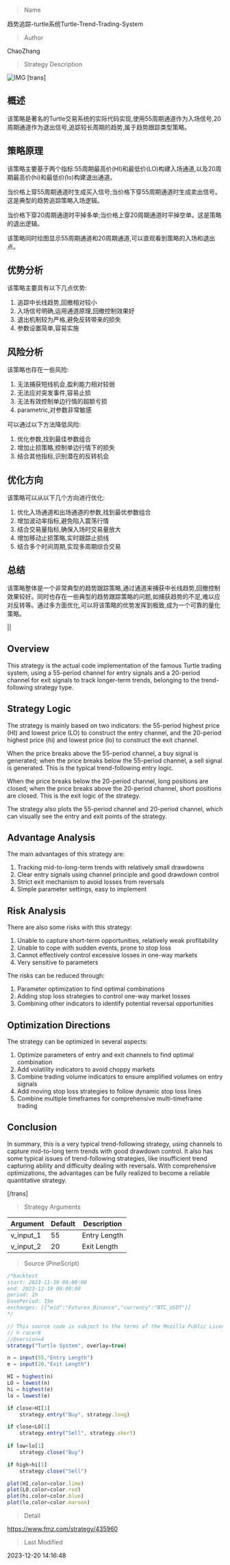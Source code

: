 
> Name

趋势追踪-turtle系统Turtle-Trend-Trading-System

> Author

ChaoZhang

> Strategy Description

![IMG](https://www.fmz.com/upload/asset/1159e7bae47b549394f.png)
 [trans]

## 概述

该策略是著名的Turtle交易系统的实际代码实现,使用55周期通道作为入场信号,20周期通道作为退出信号,追踪较长周期的趋势,属于趋势跟踪类型策略。

## 策略原理

该策略主要基于两个指标:55周期最高价(HI)和最低价(LO)构建入场通道,以及20周期最高价(hi)和最低价(lo)构建退出通道。

当价格上穿55周期通道时生成买入信号;当价格下穿55周期通道时生成卖出信号。这是典型的趋势追踪策略入场逻辑。

当价格下穿20周期通道时平掉多单;当价格上穿20周期通道时平掉空单。这是策略的退出逻辑。

该策略同时绘图显示55周期通道和20周期通道,可以直观看到策略的入场和退出点。

## 优势分析

该策略主要具有以下几点优势:

1. 追踪中长线趋势,回撤相对较小
2. 入场信号明确,运用通道原理,回撤控制效果好
3. 退出机制较为严格,避免反转带来的损失
4. 参数设置简单,容易实施

## 风险分析

该策略也存在一些风险:

1. 无法捕获短线机会,盈利能力相对较弱
2. 无法应对突发事件,容易止损
3. 无法有效控制单边行情的超额亏损
4.  parametric,对参数非常敏感

可以通过以下方法降低风险:

1. 优化参数,找到最佳参数组合
2. 增加止损策略,控制单边行情下的损失
3. 结合其他指标,识别潜在的反转机会

## 优化方向  

该策略可以从以下几个方向进行优化:

1. 优化入场通道和出场通道的参数,找到最优参数组合
2. 增加波动率指标,避免陷入震荡行情
3. 结合交易量指标,确保入场时交易量放大
4. 增加移动止损策略,实时跟踪止损线
5. 结合多个时间周期,实现多周期综合交易

## 总结

该策略整体是一个非常典型的趋势跟踪策略,通过通道来捕获中长线趋势,回撤控制效果较好。同时也存在一些典型的趋势跟踪策略的问题,如捕获趋势的不足,难以应对反转等。通过多方面优化,可以将该策略的优势发挥到极致,成为一个可靠的量化策略。

||


## Overview

This strategy is the actual code implementation of the famous Turtle trading system, using a 55-period channel for entry signals and a 20-period channel for exit signals to track longer-term trends, belonging to the trend-following strategy type.

## Strategy Logic  

The strategy is mainly based on two indicators: the 55-period highest price (HI) and lowest price (LO) to construct the entry channel, and the 20-period highest price (hi) and lowest price (lo) to construct the exit channel.

When the price breaks above the 55-period channel, a buy signal is generated; when the price breaks below the 55-period channel, a sell signal is generated. This is the typical trend-following entry logic.  

When the price breaks below the 20-period channel, long positions are closed; when the price breaks above the 20-period channel, short positions are closed. This is the exit logic of the strategy.

The strategy also plots the 55-period channel and 20-period channel, which can visually see the entry and exit points of the strategy.

## Advantage Analysis   

The main advantages of this strategy are:

1. Tracking mid-to-long-term trends with relatively small drawdowns  
2. Clear entry signals using channel principle and good drawdown control   
3. Strict exit mechanism to avoid losses from reversals
4. Simple parameter settings, easy to implement

## Risk Analysis  

There are also some risks with this strategy:  

1. Unable to capture short-term opportunities, relatively weak profitability
2. Unable to cope with sudden events, prone to stop loss
3. Cannot effectively control excessive losses in one-way markets  
4. Very sensitive to parameters  

The risks can be reduced through:

1. Parameter optimization to find optimal combinations  
2. Adding stop loss strategies to control one-way market losses
3. Combining other indicators to identify potential reversal opportunities  

## Optimization Directions   

The strategy can be optimized in several aspects:

1. Optimize parameters of entry and exit channels to find optimal combination
2. Add volatility indicators to avoid choppy markets  
3. Combine trading volume indicators to ensure amplified volumes on entry signals  
4. Add moving stop loss strategies to follow dynamic stop loss lines
5. Combine multiple timeframes for comprehensive multi-timeframe trading

## Conclusion  

In summary, this is a very typical trend-following strategy, using channels to capture mid-to-long term trends with good drawdown control. It also has some typical issues of trend-following strategies, like insufficient trend capturing ability and difficulty dealing with reversals. With comprehensive optimizations, the advantages can be fully realized to become a reliable quantitative strategy.

[/trans]

> Strategy Arguments



|Argument|Default|Description|
|----|----|----|
|v_input_1|55|Entry Length|
|v_input_2|20|Exit Length|


> Source (PineScript)

``` javascript
/*backtest
start: 2023-11-19 00:00:00
end: 2023-12-19 00:00:00
period: 1h
basePeriod: 15m
exchanges: [{"eid":"Futures_Binance","currency":"BTC_USDT"}]
*/

// This source code is subject to the terms of the Mozilla Public License 2.0 at https://mozilla.org/MPL/2.0/
// © racer8
//@version=4
strategy("Turtle System", overlay=true)

n = input(55,"Entry Length")
e = input(20,"Exit Length")

HI = highest(n)
LO = lowest(n)
hi = highest(e)
lo = lowest(e)

if close>HI[1]
    strategy.entry("Buy", strategy.long)

if close<LO[1]
    strategy.entry("Sell", strategy.short)
    
if low<lo[1]
    strategy.close("Buy")

if high>hi[1]
    strategy.close("Sell")

plot(HI,color=color.lime)
plot(LO,color=color.red)
plot(hi,color=color.blue)
plot(lo,color=color.maroon)

```

> Detail

https://www.fmz.com/strategy/435960

> Last Modified

2023-12-20 14:16:48

